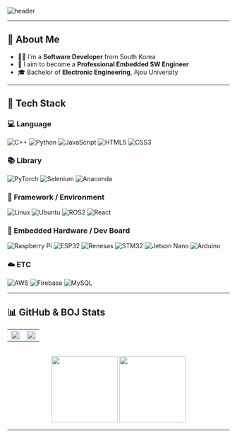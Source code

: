 <!-- Header -->
![header](https://capsule-render.vercel.app/api?type=waving&color=gradient&height=300&section=header&text=Good%20to%20see%20you%20%F0%9F%A4%97&fontSize=40)

---

## 👀 About Me

- 🧑‍💻 I’m a **Software Developer** from South Korea  
- 🔧 I aim to become a **Professional Embedded SW Engineer**  
- 🎓 Bachelor of **Electronic Engineering**, Ajou University  

---

## 🧱 Tech Stack

### 💻 Language
![C++](https://img.shields.io/badge/C++-00599C?style=flat-square&logo=C%2B%2B&logoColor=white)
![Python](https://img.shields.io/badge/Python-3776AB?style=flat-square&logo=Python&logoColor=white)
![JavaScript](https://img.shields.io/badge/JavaScript-F7DF1E?style=flat-square&logo=JavaScript&logoColor=black)
![HTML5](https://img.shields.io/badge/HTML5-E34F26?style=flat-square&logo=HTML5&logoColor=white)
![CSS3](https://img.shields.io/badge/CSS3-1572B6?style=flat-square&logo=CSS3&logoColor=white)

### 📚 Library
![PyTorch](https://img.shields.io/badge/PyTorch-EE4C2C?style=flat-square&logo=PyTorch&logoColor=white)
![Selenium](https://img.shields.io/badge/Selenium-43B02A?style=flat-square&logo=Selenium&logoColor=white)
![Anaconda](https://img.shields.io/badge/Anaconda-44A833?style=flat-square&logo=Anaconda&logoColor=white)

### 🧰 Framework / Environment
![Linux](https://img.shields.io/badge/Linux-FCC624?style=flat-square&logo=linux&logoColor=black)
![Ubuntu](https://img.shields.io/badge/Ubuntu-E95420?style=flat-square&logo=Ubuntu&logoColor=white)
![ROS2](https://img.shields.io/badge/ROS2-22314E?style=flat-square&logo=ros&logoColor=white)
![React](https://img.shields.io/badge/React-61DAFB?style=flat-square&logo=React&logoColor=white)

### 🔌 Embedded Hardware / Dev Board
![Raspberry Pi](https://img.shields.io/badge/Raspberry%20Pi-C51A4A?style=flat-square&logo=raspberrypi&logoColor=white)
![ESP32](https://img.shields.io/badge/ESP32-000000?style=flat-square&logo=espressif&logoColor=white)
![Renesas](https://img.shields.io/badge/Renesas-0079C1?style=flat-square&logo=renesas&logoColor=white)
![STM32](https://img.shields.io/badge/STM32-03234B?style=flat-square&logo=stmicroelectronics&logoColor=white)
![Jetson Nano](https://img.shields.io/badge/Jetson%20Nano-76B900?style=flat-square&logo=nvidia&logoColor=white)
![Arduino](https://img.shields.io/badge/Arduino-00979D?style=flat-square&logo=Arduino&logoColor=white)

### ☁️ ETC
![AWS](https://img.shields.io/badge/Amazon%20AWS-232F3E?style=flat-square&logo=amazonaws&logoColor=white)
![Firebase](https://img.shields.io/badge/Firebase-FFCA28?style=flat-square&logo=firebase&logoColor=black)
![MySQL](https://img.shields.io/badge/MySQL-4479A1?style=flat-square&logo=MySQL&logoColor=white)

---

## 📊 GitHub & BOJ Stats

<div align="center">

<table>
<tr>
  <td>
    <img src="https://github-readme-stats.vercel.app/api?username=yeopbuddy&show_icons=true&theme=tokyonight" width="100%"/>
  </td>
  <td>
    <img src="https://github-readme-stats.vercel.app/api/top-langs/?username=yeopbuddy&layout=compact&theme=tokyonight" width="100%"/>
  </td>
</tr>
</table>

<br/>

<img src="http://mazassumnida.wtf/api/v2/generate_badge?boj=ssafy13kjohn0714" height="150"/>
<img src="http://mazassumnida.wtf/api/v2/generate_badge?boj=kjohn0714" height="150"/>

</div>

---

